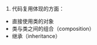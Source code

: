 1. 代码复用体现的方面：
- 直接使用类的对象
- 类与类之间的组合（composition）
- 继承（inheritance）
<!--stackedit_data:
eyJoaXN0b3J5IjpbNzg4NTEyNzU1XX0=
-->